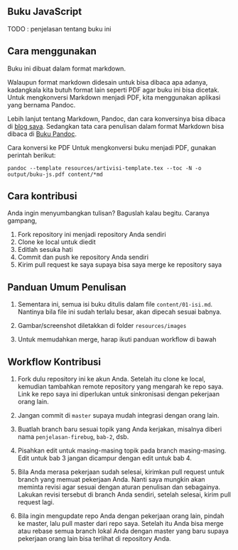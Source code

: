 Buku JavaScript
--------

TODO : penjelasan tentang buku ini


Cara menggunakan
----------------

Buku ini dibuat dalam format markdown.

Walaupun format markdown didesain untuk bisa dibaca apa adanya, kadangkala kita butuh format lain seperti PDF agar buku ini bisa dicetak. Untuk mengkonversi Markdown menjadi PDF, kita menggunakan aplikasi yang bernama Pandoc.

Lebih lanjut tentang Markdown, Pandoc, dan cara konversinya bisa dibaca di [blog saya](http://software.endy.muhardin.com/aplikasi/membuat-dokumen-dengan-markdown-dan-pandoc/). Sedangkan tata cara penulisan dalam format Markdown bisa dibaca di [Buku Pandoc](http://software.endy.muhardin.com/aplikasi/buku-panduan-markdown-dan-pandoc/).

Cara konversi ke PDF
Untuk mengkonversi buku menjadi PDF, gunakan perintah berikut:

```
pandoc --template resources/artivisi-template.tex --toc -N -o output/buku-js.pdf content/*md
```


Cara kontribusi
---------------
Anda ingin menyumbangkan tulisan? Baguslah kalau begitu.
Caranya gampang,

1. Fork repository ini menjadi repository Anda sendiri
2. Clone ke local untuk diedit
3. Editlah sesuka hati
4. Commit dan push ke repository Anda sendiri
5. Kirim pull request ke saya supaya bisa saya merge ke repository saya

Panduan Umum Penulisan
----------------------

1. Sementara ini, semua isi buku ditulis dalam file `content/01-isi.md`. 
   Nantinya bila file ini sudah terlalu besar, akan dipecah sesuai babnya.

2. Gambar/screenshot diletakkan di folder `resources/images`

3. Untuk memudahkan merge, harap ikuti panduan workflow di bawah

Workflow Kontribusi
-------------------

1. Fork dulu repository ini ke akun Anda. Setelah itu clone ke local, 
   kemudian tambahkan remote repository yang mengarah ke repo saya.
   Link ke repo saya ini diperlukan untuk sinkronisasi dengan pekerjaan orang lain.

2. Jangan commit di `master` supaya mudah integrasi dengan orang lain. 
   
3. Buatlah branch baru sesuai topik yang Anda kerjakan, misalnya diberi nama `penjelasan-firebug`, `bab-2`, dsb.

4. Pisahkan edit untuk masing-masing topik pada branch masing-masing. 
   Edit untuk bab 3 jangan dicampur dengan edit untuk bab 4.

5. Bila Anda merasa pekerjaan sudah selesai, kirimkan pull request untuk branch yang memuat pekerjaan Anda.
   Nanti saya mungkin akan meminta revisi agar sesuai dengan aturan penulisan dan sebagainya. 
   Lakukan revisi tersebut di branch Anda sendiri, setelah selesai, kirim pull request lagi.

6. Bila ingin mengupdate repo Anda dengan pekerjaan orang lain, pindah ke master, lalu pull master dari repo saya.
   Setelah itu Anda bisa merge atau rebase semua branch lokal Anda dengan master yang baru 
   supaya pekerjaan orang lain bisa terlihat di repository Anda.

